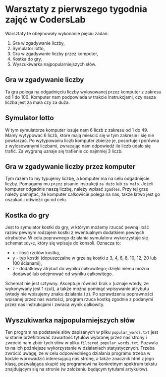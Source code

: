 # Warsztaty z pierwszego tygodnia zajęć w CodersLab
Warsztaty te obejmowały wykonanie pięciu zadań:
1. Gra w zgadywanie liczby,
2. Symulator lotto,
3. Gra w zgadywanie liczby przez komputer,
4. Kostka do gry,
5. Wyszukiwarka najpopularniejszych słów.

## Gra w zgadywanie liczby
Ta gra polega na odgadnięciu liczby wylosowanej przez komputer z zakresu od 1 do 100. Komputer nam podpowiada w trakcie instrukcjami, czy nasza liczba jest za mała czy za duża.

## Symulator lotto
W tym symulatorze komputer losuje nam 6 liczb z zakresu od 1 do 49. Mamy wytypować 6 liczb, które mają mieścić się w tym zakresie i się nie powtarzać. Po wytypowaniu liczb komputer zbierze je, posortuje i porówna z wylosowanymi liczbami, zwracając nam odpowiedź ile liczb udało się trafić. Za wygraną uznaje się trafienie co najmniej 3 liczb.

## Gra w zgadywanie liczby przez komputer
Tym razem to my typujemy liczbę, a komputer ma na celu odgadnięcie liczby. Pomagamy mu przez pisanie instrukcji `za dużo` lub `za mało`. Jeżeli komputer odgadnie naszą liczbę, należy wpisać `zgadłeś`. Przy tej grze należy pamiętać, że komputer całkowicie polega na nas, także łatwo jest go oszukać i odwieźć go od celu.

## Kostka do gry
Jest to symulator kostki do gry, w którym możemy rzucać pewną ilość razów pewnym rodzajem kostki z ewentualnym dodatkiem pewnych atrybutów. W celu poprawnego działania symulatora wykorzystuje się schemat `xDy+z`, który się wpisuje do konsoli. Oznacza to:

* x - ilosć rzutów kostką,
* y - typ kostki (dopuszczalne w grze są kostki z 3, 4, 6, 8, 10, 12, 20 lub 100 ścianami),
* z - dodatkowy atrybut do wyniku całkowitego; dzięki niemu można dodawać lub odejmować od wyniku całkowitego.

Schemat nie jest sztywny. Akceptuje również brak x (uznaje wtedy, że wykonywany jest 1 rzut), a także można pominąć wpisywanie atrybutu (wtedy nie wpisujemy znaku działania i z).
Po sprawdzeniu poprawności wpisanej przez nas wartości, program rzuca kostką zgodnie z podanymi przez nas instrukcjami i zwraca wynik całkowity.

## Wyszukiwarka najpopularniejszych słów
Ten program na podstawie słów zapisanych w pliku `popular_words.txt` jest w stanie przefiltrować zawartość tytułów wybranej przez nas strony i zwrócić nam zbiór tych słów w pliku `filtered_popular_words.txt`. Pozwala to na ich późniejsze wykorzystanie w działaniach statystycznych.
Trzeba zwrócić uwagę, że w celu odpowiedniego działania programu trzeba w kodzie wprowadzić interesującą nas stronę, a także znacznik html z jego klasą, pozwalająca skupić się programowi na konkretnym spektrum tekstu znajdującym się na stronie (w założeniu będącym tytułami artykułów).
